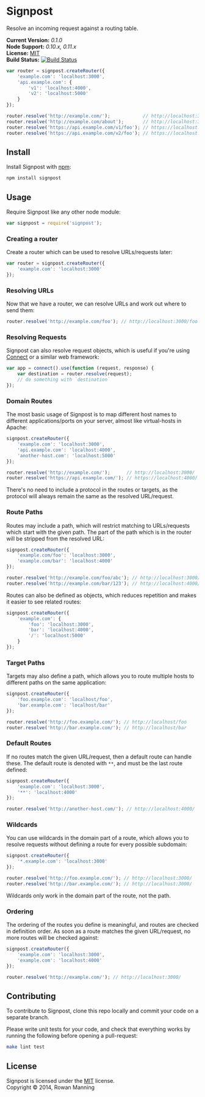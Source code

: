 
Signpost
========

Resolve an incoming request against a routing table.

**Current Version:** *0.1.0*  
**Node Support:** *0.10.x, 0.11.x*  
**License:** [MIT][mit]  
**Build Status:** [![Build Status][travis-img]][travis]

```js
var router = signpost.createRouter({
    'example.com': 'localhost:3000',
    'api.example.com': {
        'v1': 'localhost:4000',
        'v2': 'localhost:5000'
    }
});

router.resolve('http://example.com/');            // http://localhost:3000/
router.resolve('http://example.com/about');       // http://localhost:3000/about
router.resolve('https://api.example.com/v1/foo'); // https://localhost:4000/foo
router.resolve('https://api.example.com/v2/foo'); // https://localhost:5000/foo
```


Install
-------

Install Signpost with [npm][npm]:

```sh
npm install signpost
```


Usage
-----

Require Signpost like any other node module:

```js
var signpost = require('signpost');
```


### Creating a router

Create a router which can be used to resolve URLs/requests later:

```js
var router = signpost.createRouter({
    'example.com': 'localhost:3000'
});
```


### Resolving URLs

Now that we have a router, we can resolve URLs and work out where to send them:

```js
router.resolve('http://example.com/foo'); // http://localhost:3000/foo
```


### Resolving Requests

Signpost can also resolve request objects, which is useful if you're using [Connect][connect] or a similar web framework:

```js
var app = connect().use(function (request, response) {
    var destination = router.resolve(request);
    // do something with `destination`
});
```


### Domain Routes

The most basic usage of Signpost is to map different host names to different applications/ports on your server, almost like virtual-hosts in Apache:

```js
signpost.createRouter({
    'example.com': 'localhost:3000',
    'api.example.com': 'localhost:4000',
    'another-host.com': 'localhost:5000'
});

router.resolve('http://example.com/');      // http://localhost:3000/
router.resolve('https://api.example.com/'); // https://localhost:4000/
```

There's no need to include a protocol in the routes or targets, as the protocol will always remain the same as the resolved URL/request.


### Route Paths

Routes may include a path, which will restrict matching to URLs/requests which start with the given path. The part of the path which is in the router will be stripped from the resolved URL:

```js
signpost.createRouter({
    'example.com/foo': 'localhost:3000',
    'example.com/bar': 'localhost:4000'
});

router.resolve('http://example.com/foo/abc'); // http://localhost:3000/abc
router.resolve('http://example.com/bar/123'); // http://localhost:4000/123
```

Routes can also be defined as objects, which reduces repetition and makes it easier to see related routes:

```js
signpost.createRouter({
    'example.com': {
        'foo': 'localhost:3000',
        'bar': 'localhost:4000',
        '/': 'localhost:5000'
    }
});
```


### Target Paths

Targets may also define a path, which allows you to route multiple hosts to different paths on the same application:

```js
signpost.createRouter({
    'foo.example.com': 'localhost/foo',
    'bar.example.com': 'localhost/bar'
});

router.resolve('http://foo.example.com/'); // http://localhost/foo
router.resolve('http://bar.example.com/'); // http://localhost/bar
```


### Default Routes

If no routes match the given URL/request, then a default route can handle these. The default route is denoted with `**`, and must be the last route defined:

```js
signpost.createRouter({
    'example.com': 'localhost:3000',
    '**': 'localhost:4000'
});

router.resolve('http://another-host.com/'); // http://localhost:4000/
```


### Wildcards

You can use wildcards in the domain part of a route, which allows you to resolve requests without defining a route for every possible subdomain:

```js
signpost.createRouter({
    '*.example.com': 'localhost:3000'
});

router.resolve('http://foo.example.com/'); // http://localhost:3000/
router.resolve('http://bar.example.com/'); // http://localhost:3000/
```

Wildcards only work in the domain part of the route, not the path.


### Ordering

The ordering of the routes you define is meaningful, and routes are checked in definition order. As soon as a route matches the given URL/request, no more routes will be checked against:

```js
signpost.createRouter({
    'example.com': 'localhost:3000',
    'example.com': 'localhost:4000'
});

router.resolve('http://example.com/'); // http://localhost:3000/
```


Contributing
------------

To contribute to Signpost, clone this repo locally and commit your code on a separate branch.

Please write unit tests for your code, and check that everything works by running the following before opening a pull-request:

```sh
make lint test
```


License
-------

Signpost is licensed under the [MIT][mit] license.  
Copyright &copy; 2014, Rowan Manning



[connect]: http://www.senchalabs.org/connect/
[mit]: http://opensource.org/licenses/mit-license.php
[npm]: https://npmjs.org/
[travis]: https://travis-ci.org/rowanmanning/signpost
[travis-img]: https://travis-ci.org/rowanmanning/signpost.svg?branch=master
